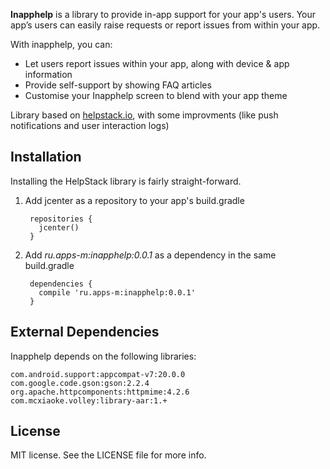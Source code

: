 **Inapphelp** is a library to provide in-app support for your app's users. Your app’s users can easily raise requests or report issues from within your app.

With inapphelp, you can:

- Let users report issues within your app, along with device & app information
- Provide self-support by showing FAQ articles
- Customise your Inapphelp screen to blend with your app theme


Library based on [helpstack.io](http://www.helpstack.io), with some improvments (like push notifications and user interaction logs)

## Installation

Installing the HelpStack library is fairly straight-forward. 

1. Add jcenter as a repository to your app's build.gradle

        repositories {
          jcenter()
        }
        
2. Add *ru.apps-m:inapphelp:0.0.1* as a dependency in the same build.gradle
        
        dependencies {
          compile 'ru.apps-m:inapphelp:0.0.1'
        }

## External Dependencies

Inapphelp depends on the following libraries:

    com.android.support:appcompat-v7:20.0.0
    com.google.code.gson:gson:2.2.4
    org.apache.httpcomponents:httpmime:4.2.6
    com.mcxiaoke.volley:library-aar:1.+
  

## License

MIT license. See the LICENSE file for more info.

